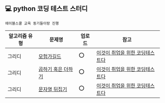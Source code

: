## 💻 python 코딩 테스트 스터디

```
에이블스쿨 교육 동기들이랑 진행
```
|알고리즘 유형|문제명|업로드|참고|
|------------|-----|----|----|
|그리디|[모험가길드](https://github.com/soocy0718/python/blob/main/coding_study/Greedy/%EC%9D%B4%EC%BD%94%ED%85%8C_01_%EB%AA%A8%ED%97%98%EA%B0%80%EA%B8%B8%EB%93%9C_0228.py)|⭕|[이것이 취업을 위한 코딩테스트다](https://github.com/ndb796/python-for-coding-test) |
|그리디|[곱하기 혹은 더하기](https://github.com/soocy0718/python/blob/main/coding_study/Greedy/%EC%9D%B4%EC%BD%94%ED%85%8C_02_%EA%B3%B1%ED%95%98%EA%B8%B0%20%ED%98%B9%EC%9D%80%20%EB%8D%94%ED%95%98%EA%B8%B0_0228.py)|⭕|[이것이 취업을 위한 코딩테스트다](https://github.com/ndb796/python-for-coding-test) |
|그리디|[문자열 뒤집기](https://github.com/soocy0718/python/blob/main/coding_study/Greedy/%EC%9D%B4%EC%BD%94%ED%85%8C_03_%EB%AC%B8%EC%9E%90%EC%97%B4%20%EB%92%A4%EC%A7%91%EA%B8%B0_0228.py)|⭕|[이것이 취업을 위한 코딩테스트다](https://github.com/ndb796/python-for-coding-test) |
